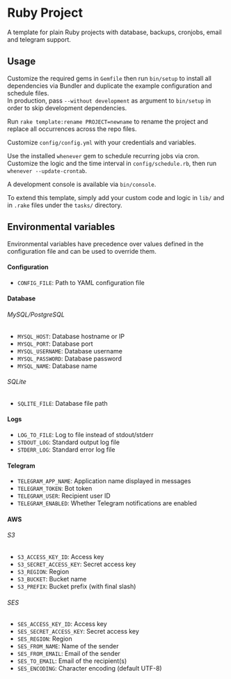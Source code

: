 # Ruby Project

A template for plain Ruby projects with database, backups, cronjobs, email and telegram support.

## Usage

Customize the required gems in `Gemfile` then run `bin/setup` to install all
dependencies via Bundler and duplicate the example configuration and schedule files.  
In production, pass `--without development` as argument to `bin/setup` in order
to skip development dependencies.

Run `rake template:rename PROJECT=newname` to rename the project and replace all
occurrences across the repo files.

Customize `config/config.yml` with your credentials and variables.

Use the installed `whenever` gem to schedule recurring jobs via cron.  
Customize the logic and the time interval in `config/schedule.rb`, then run
`whenever --update-crontab`.

A development console is available via `bin/console`.

To extend this template, simply add your custom code and logic in `lib/` and in 
`.rake` files under the `tasks/` directory.

## Environmental variables

Environmental variables have precedence over values defined in the configuration
file and can be used to override them.

#### Configuration
- `CONFIG_FILE`: Path to YAML configuration file

#### Database
###### MySQL/PostgreSQL
- `MYSQL_HOST`: Database hostname or IP
- `MYSQL_PORT`: Database port
- `MYSQL_USERNAME`: Database username
- `MYSQL_PASSWORD`: Database password
- `MYSQL_NAME`: Database name

###### SQLite
- `SQLITE_FILE`: Database file path

#### Logs
- `LOG_TO_FILE`: Log to file instead of stdout/stderr
- `STDOUT_LOG`: Standard output log file
- `STDERR_LOG`: Standard error log file

#### Telegram
- `TELEGRAM_APP_NAME`: Application name displayed in messages
- `TELEGRAM_TOKEN`: Bot token
- `TELEGRAM_USER`: Recipient user ID
- `TELEGRAM_ENABLED`: Whether Telegram notifications are enabled

#### AWS
###### S3
- `S3_ACCESS_KEY_ID`: Access key
- `S3_SECRET_ACCESS_KEY`: Secret access key
- `S3_REGION`: Region
- `S3_BUCKET`: Bucket name
- `S3_PREFIX`: Bucket prefix (with final slash)

###### SES
- `SES_ACCESS_KEY_ID`: Access key
- `SES_SECRET_ACCESS_KEY`: Secret access key
- `SES_REGION`: Region
- `SES_FROM_NAME`: Name of the sender
- `SES_FROM_EMAIL`: Email of the sender
- `SES_TO_EMAIL`: Email of the recipient(s)
- `SES_ENCODING`: Character encoding (default UTF-8)
